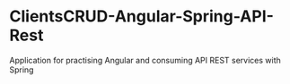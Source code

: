 # ClientsCRUD-Angular-Spring-API-Rest
Application for practising Angular and consuming API REST services with Spring
